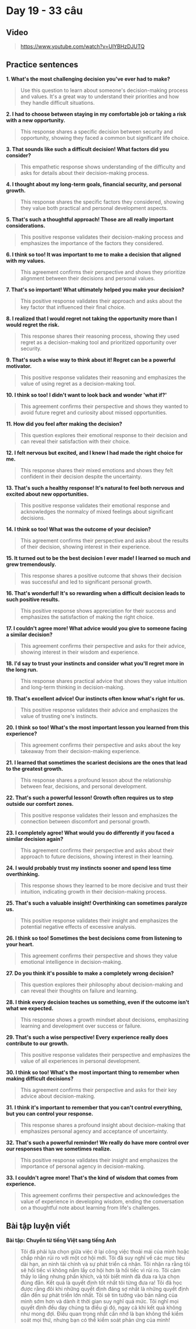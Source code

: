 # Day 19 - 33 câu

## Video
> https://www.youtube.com/watch?v=UlYBHzDJUTQ

## Practice sentences

**1. What's the most challenging decision you've ever had to make?**
> Use this question to learn about someone's decision-making process and values. It's a great way to understand their priorities and how they handle difficult situations.

**2. I had to choose between staying in my comfortable job or taking a risk with a new opportunity.**
> This response shares a specific decision between security and opportunity, showing they faced a common but significant life choice.

**3. That sounds like such a difficult decision! What factors did you consider?**
> This empathetic response shows understanding of the difficulty and asks for details about their decision-making process.

**4. I thought about my long-term goals, financial security, and personal growth.**
> This response shares the specific factors they considered, showing they value both practical and personal development aspects.

**5. That's such a thoughtful approach! Those are all really important considerations.**
> This positive response validates their decision-making process and emphasizes the importance of the factors they considered.

**6. I think so too! It was important to me to make a decision that aligned with my values.**
> This agreement confirms their perspective and shows they prioritize alignment between their decisions and personal values.

**7. That's so important! What ultimately helped you make your decision?**
> This positive response validates their approach and asks about the key factor that influenced their final choice.

**8. I realized that I would regret not taking the opportunity more than I would regret the risk.**
> This response shares their reasoning process, showing they used regret as a decision-making tool and prioritized opportunity over security.

**9. That's such a wise way to think about it! Regret can be a powerful motivator.**
> This positive response validates their reasoning and emphasizes the value of using regret as a decision-making tool.

**10. I think so too! I didn't want to look back and wonder 'what if?'**
> This agreement confirms their perspective and shows they wanted to avoid future regret and curiosity about missed opportunities.

**11. How did you feel after making the decision?**
> This question explores their emotional response to their decision and can reveal their satisfaction with their choice.

**12. I felt nervous but excited, and I knew I had made the right choice for me.**
> This response shares their mixed emotions and shows they felt confident in their decision despite the uncertainty.

**13. That's such a healthy response! It's natural to feel both nervous and excited about new opportunities.**
> This positive response validates their emotional response and acknowledges the normalcy of mixed feelings about significant decisions.

**14. I think so too! What was the outcome of your decision?**
> This agreement confirms their perspective and asks about the results of their decision, showing interest in their experience.

**15. It turned out to be the best decision I ever made! I learned so much and grew tremendously.**
> This response shares a positive outcome that shows their decision was successful and led to significant personal growth.

**16. That's wonderful! It's so rewarding when a difficult decision leads to such positive results.**
> This positive response shows appreciation for their success and emphasizes the satisfaction of making the right choice.

**17. I couldn't agree more! What advice would you give to someone facing a similar decision?**
> This agreement confirms their perspective and asks for their advice, showing interest in their wisdom and experience.

**18. I'd say to trust your instincts and consider what you'll regret more in the long run.**
> This response shares practical advice that shows they value intuition and long-term thinking in decision-making.

**19. That's excellent advice! Our instincts often know what's right for us.**
> This positive response validates their advice and emphasizes the value of trusting one's instincts.

**20. I think so too! What's the most important lesson you learned from this experience?**
> This agreement confirms their perspective and asks about the key takeaway from their decision-making experience.

**21. I learned that sometimes the scariest decisions are the ones that lead to the greatest growth.**
> This response shares a profound lesson about the relationship between fear, decisions, and personal development.

**22. That's such a powerful lesson! Growth often requires us to step outside our comfort zones.**
> This positive response validates their lesson and emphasizes the connection between discomfort and personal growth.

**23. I completely agree! What would you do differently if you faced a similar decision again?**
> This agreement confirms their perspective and asks about their approach to future decisions, showing interest in their learning.

**24. I would probably trust my instincts sooner and spend less time overthinking.**
> This response shows they learned to be more decisive and trust their intuition, indicating growth in their decision-making process.

**25. That's such a valuable insight! Overthinking can sometimes paralyze us.**
> This positive response validates their insight and emphasizes the potential negative effects of excessive analysis.

**26. I think so too! Sometimes the best decisions come from listening to your heart.**
> This agreement confirms their perspective and shows they value emotional intelligence in decision-making.

**27. Do you think it's possible to make a completely wrong decision?**
> This question explores their philosophy about decision-making and can reveal their thoughts on failure and learning.

**28. I think every decision teaches us something, even if the outcome isn't what we expected.**
> This response shows a growth mindset about decisions, emphasizing learning and development over success or failure.

**29. That's such a wise perspective! Every experience really does contribute to our growth.**
> This positive response validates their perspective and emphasizes the value of all experiences in personal development.

**30. I think so too! What's the most important thing to remember when making difficult decisions?**
> This agreement confirms their perspective and asks for their key advice about decision-making.

**31. I think it's important to remember that you can't control everything, but you can control your response.**
> This response shares a profound insight about decision-making that emphasizes personal agency and acceptance of uncertainty.

**32. That's such a powerful reminder! We really do have more control over our responses than we sometimes realize.**
> This positive response validates their insight and emphasizes the importance of personal agency in decision-making.

**33. I couldn't agree more! That's the kind of wisdom that comes from experience.**
> This agreement confirms their perspective and acknowledges the value of experience in developing wisdom, ending the conversation on a thoughtful note about learning from life's challenges.

## Bài tập luyện viết

**Bài tập: Chuyển từ tiếng Việt sang tiếng Anh**

> Tôi đã phải lựa chọn giữa việc ở lại công việc thoải mái của mình hoặc chấp nhận rủi ro với một cơ hội mới. Tôi đã suy nghĩ về các mục tiêu dài hạn, an ninh tài chính và sự phát triển cá nhân. Tôi nhận ra rằng tôi sẽ hối tiếc vì không nắm lấy cơ hội hơn là hối tiếc vì rủi ro. Tôi cảm thấy lo lắng nhưng phấn khích, và tôi biết mình đã đưa ra lựa chọn đúng đắn. Kết quả là quyết định tốt nhất tôi từng đưa ra! Tôi đã học được rằng đôi khi những quyết định đáng sợ nhất là những quyết định dẫn đến sự phát triển lớn nhất. Tôi sẽ tin tưởng vào bản năng của mình sớm hơn và dành ít thời gian suy nghĩ quá mức. Tôi nghĩ mọi quyết định đều dạy chúng ta điều gì đó, ngay cả khi kết quả không như mong đợi. Điều quan trọng nhất cần nhớ là bạn không thể kiểm soát mọi thứ, nhưng bạn có thể kiểm soát phản ứng của mình!